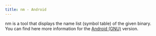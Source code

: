 ```yaml
---
title: nm - Android
---
```


nm is a tool that displays the name list (symbol table) of the given binary. You can find here more information for the [Android (GNU)](<https://ftp.gnu.org/old-gnu/Manuals/binutils-2.12/html_node/binutils_4.html> "nm -binutils") version.